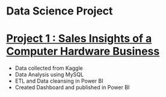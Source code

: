 # Data Science Project

# [Project 1 : Sales Insights of a Computer Hardware Business](https://github.com/sameernagrare/Sales-Insights-Dashboard)
* Data collected from Kaggle
* Data Analysis using MySQL
* ETL and Data cleansing in Power BI
* Created Dashboard and published in Power BI
